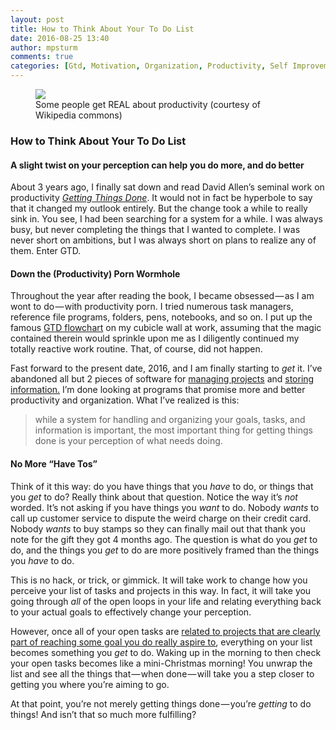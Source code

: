 ```yaml
---
layout: post
title: How to Think About Your To Do List
date: 2016-08-25 13:40
author: mpsturm
comments: true
categories: [Gtd, Motivation, Organization, Productivity, Self Improvement, Uncategorized]
---
```



<figure class="wp-caption">

<img src="https://cdn-images-1.medium.com/max/720/1*KyH62CAn7HbkpdnXOOAztA.jpeg">

<figcaption class="wp-caption-text">Some people get REAL about productivity (courtesy of Wikipedia commons)</figcaption></figure><h3>How to Think About Your To Do List</h3>
<h4>A slight twist on your perception can help you do more, and do better</h4>
<p>About 3 years ago, I finally sat down and read David Allen’s seminal work on productivity <a href="http://www.amazon.com/Getting-Things-Done-Stress-Free-Productivity/dp/0142000280" target="_blank"><em>Getting Things Done</em></a>. It would not in fact be hyperbole to say that it changed my outlook entirely. But the change took a while to really sink in. You see, I had been searching for a system for a while. I was always busy, but never completing the things that I wanted to complete. I was never short on ambitions, but I was always short on plans to realize any of them. Enter GTD.</p>
<h4>Down the (Productivity) Porn Wormhole</h4>
<p>Throughout the year after reading the book, I became obsessed — as I am wont to do — with productivity porn. I tried numerous task managers, reference file programs, folders, pens, notebooks, and so on. I put up the famous <a href="http://gettingthingsdone.com/pdfs/tt_workflow_chart.pdf" target="_blank">GTD flowchart</a> on my cubicle wall at work, assuming that the magic contained therein would sprinkle upon me as I diligently continued my totally reactive work routine. That, of course, did not happen.</p>
<p>Fast forward to the present date, 2016, and I am finally starting to <em>get</em> it. I’ve abandoned all but 2 pieces of software for <a href="http://workflowy.com" target="_blank">managing projects</a> and <a href="http://www.simplenote.com" target="_blank">storing information.</a> I’m done looking at programs that promise more and better productivity and organization. What I’ve realized is this:</p>
<blockquote>while a system for handling and organizing your goals, tasks, and information is important, the most important thing for getting things done is your perception of what needs doing.</blockquote>
<h4>No More “Have Tos”</h4>
<p>Think of it this way: do you have things that you <em>have</em> to do, or things that you <em>get</em> to do? Really think about that question. Notice the way it’s <em>not</em> worded. It’s not asking if you have things you <em>want</em> to do. Nobody <em>wants</em> to call up customer service to dispute the weird charge on their credit card. Nobody <em>wants </em>to buy stamps so they can finally mail out that thank you note for the gift they got 4 months ago. The question is what do you <em>get</em> to do, and the things you <em>get</em> to do are more positively framed than the things you <em>have</em> to do.</p>
<p>This is no hack, or trick, or gimmick. It will take work to change how you perceive your list of tasks and projects in this way. In fact, it will take you going through <em>all</em> of the open loops in your life and relating everything back to your actual goals to effectively change your perception.</p>
<p>However, once all of your open tasks are <a href="https://medium.com/@MikeSturm/outline-your-life-or-run-the-risk-of-failing-to-live-it-5d0704e5a355#.zi3bfefjy" target="_blank">related to projects that are clearly part of reaching some goal you do really aspire to</a>, everything on your list becomes something you <em>get</em> to do. Waking up in the morning to then check your open tasks becomes like a mini-Christmas morning! You unwrap the list and see all the things that — when done — will take you a step closer to getting you where you’re aiming to go.</p>
<p>At that point, you’re not merely getting things done — you’re <em>getting</em> to do things! And isn’t that so much more fulfilling?</p>

